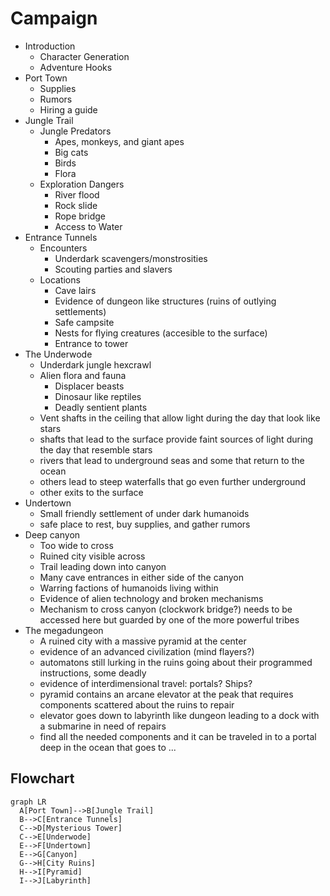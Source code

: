 # Campaign

- Introduction
  - Character Generation
  - Adventure Hooks
- Port Town
  - Supplies
  - Rumors
  - Hiring a guide
- Jungle Trail
  - Jungle Predators
    - Apes, monkeys, and giant apes
    - Big cats
    - Birds
    - Flora
  - Exploration Dangers
    - River flood
    - Rock slide
    - Rope bridge
    - Access to Water
- Entrance Tunnels
  - Encounters
    - Underdark scavengers/monstrosities
    - Scouting parties and slavers
  - Locations
    - Cave lairs
    - Evidence of dungeon like structures (ruins of outlying settlements)
    - Safe campsite
    - Nests for flying creatures (accesible to the surface)
    - Entrance to tower
- The Underwode
  - Underdark jungle hexcrawl
  - Alien flora and fauna
    - Displacer beasts
    - Dinosaur like reptiles
    - Deadly sentient plants
  - Vent shafts in the ceiling that allow light during the day that look like stars
  - shafts that lead to the surface provide faint sources of light during the day that resemble stars
  - rivers that lead to underground seas and some that return to the ocean
  - others lead to steep waterfalls that go even further underground
  - other exits to the surface
- Undertown 
  - Small friendly settlement of under dark humanoids
  - safe place to rest, buy supplies, and gather rumors
- Deep canyon
  - Too wide to cross
  - Ruined city visible across
  - Trail leading down into canyon
  - Many cave entrances in either side of the canyon
  - Warring factions of humanoids living within
  - Evidence of alien technology and broken mechanisms
  - Mechanism to cross canyon (clockwork bridge?) needs to be accessed here but guarded by one of the more powerful tribes
- The megadungeon
  - A ruined city with a massive pyramid at the center
  - evidence of an advanced civilization (mind flayers?)
  - automatons still lurking in the ruins going about their programmed instructions, some deadly
  - evidence of interdimensional travel: portals? Ships?
  - pyramid contains an arcane elevator at the peak that requires components scattered about the ruins to repair
  - elevator goes down to labyrinth like dungeon leading to a dock with a submarine in need of repairs
  - find all the needed components and it can be traveled in to a portal deep in the ocean that goes to ...
    

## Flowchart

```mermaid
graph LR
  A[Port Town]-->B[Jungle Trail]
  B-->C[Entrance Tunnels]
  C-->D[Mysterious Tower]
  C-->E[Underwode]
  E-->F[Undertown]
  E-->G[Canyon]
  G-->H[City Ruins]
  H-->I[Pyramid]
  I-->J[Labyrinth]
  ```